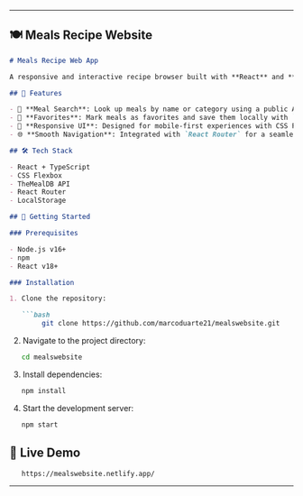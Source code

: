 
---

## 🍽 Meals Recipe Website

```markdown
# Meals Recipe Web App

A responsive and interactive recipe browser built with **React** and **TypeScript** that allows users to search, explore, and save their favorite meals.

## 🍜 Features

- 🔎 **Meal Search**: Look up meals by name or category using a public API.
- 💾 **Favorites**: Mark meals as favorites and save them locally with `localStorage`.
- 📱 **Responsive UI**: Designed for mobile-first experiences with CSS Flexbox and Media Queries.
- 🌐 **Smooth Navigation**: Integrated with `React Router` for a seamless SPA experience.

## 🛠 Tech Stack

- React + TypeScript
- CSS Flexbox
- TheMealDB API
- React Router
- LocalStorage

## 🚀 Getting Started

### Prerequisites

- Node.js v16+
- npm
- React v18+

### Installation

1. Clone the repository:

   ```bash
        git clone https://github.com/marcoduarte21/mealswebsite.git
   ```

2. Navigate to the project directory:

```bash
   cd mealswebsite
```

3. Install dependencies:

```bash
   npm install
```

4. Start the development server:

```bash
   npm start
```

## 🧪 Live Demo

```bash
   https://mealswebsite.netlify.app/
```
---